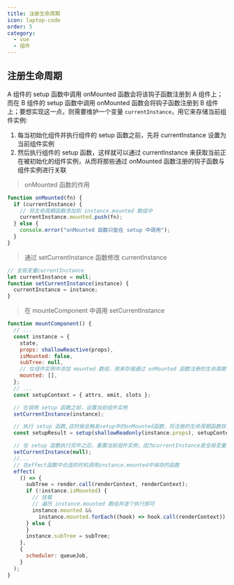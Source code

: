 ```yaml
---
title: 注册生命周期
icon: laptop-code
order: 5
category:
  - vue
  - 组件
---
```


## 注册生命周期

A 组件的 setup 函数中调用 onMounted 函数会将该钩子函数注册到 A 组件上；而在 B 组件的 setup 函数中调用 onMounted 函数会将钩子函数注册到 B 组件上；要想实现这一点，则需要维护一个变量 `currentInstance`，用它来存储当前组件实例:

1. 每当初始化组件并执行组件的 setup 函数之前，先将 currentInstance 设置为当前组件实例
2. 然后执行组件的 setup 函数，这样就可以通过 currentInstance 来获取当前正在被初始化的组件实例，从而将那些通过 onMounted 函数注册的钩子函数与组件实例进行关联

> onMounted 函数的作用

```js
function onMounted(fn) {
  if (currentInstance) {
    // 将生命周期函数添加到 instance.mounted 数组中
    currentInstance.mounted.push(fn);
  } else {
    console.error("onMounted 函数只能在 setup 中调用");
  }
}
```

> 通过 setCurrentInstance 函数修改 currentInstance

```js
// 全局变量currentInstance
let currentInstance = null;
function setCurrentInstance(instance) {
  currentInstance = instance;
}
```

> 在 mounteComponent 中调用 setCurrentInstance

```js
function mountComponent() {
  // ...
  const instance = {
    state,
    props: shallowReactive(props),
    isMounted: false,
    subTree: null,
    // 在组件实例中添加 mounted 数组，用来存储通过 onMounted 函数注册的生命周期钩子函数
    mounted: [],
  };
  // ...
  const setupContext = { attrs, emit, slots };

  // 在调用 setup 函数之前，设置当前组件实例
  setCurrentInstance(instance);

  // 执行 setup 函数,这时候会触发setup中的onMounted函数，将注册的生命周期函数存入instance.mounted中
  const setupResult = setup(shallowReadonly(instance.props), setupContext);

  // 在 setup 函数执行完毕之后，重置当前组件实例，因为currentInstance是全局变量
  setCurrentInstance(null);
  //...
  // 在effect函数中合适的时机调用instance.mounted中保存的函数
  effect(
    () => {
      subTree = render.call(renderContext, renderContext);
      if (!instance.isMounted) {
        // 挂载
        // 遍历 instance.mounted 数组并逐个执行即可
        instance.mounted &&
          instance.mounted.forEach((hook) => hook.call(renderContext));
      } else {
      }
      instance.subTree = subTree;
    },
    {
      scheduler: queueJob,
    }
  );
}
```

